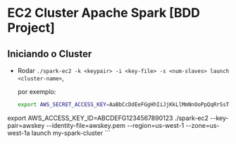 # EC2 Cluster Apache Spark [BDD Project]

## Iniciando o Cluster

-   Rodar
    `./spark-ec2 -k <keypair> -i <key-file> -s <num-slaves> launch <cluster-name>`,

    por exemplo:

    ```bash
    export AWS_SECRET_ACCESS_KEY=AaBbCcDdEeFGgHhIiJjKkLlMmNnOoPpQqRrSsTtU
export AWS_ACCESS_KEY_ID=ABCDEFG1234567890123
./spark-ec2 --key-pair=awskey --identity-file=awskey.pem --region=us-west-1 --zone=us-west-1a launch my-spark-cluster
    ```
